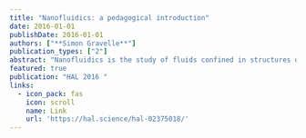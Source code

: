 ```yaml
---
title: "Nanofluidics: a pedagogical introduction"
date: 2016-01-01
publishDate: 2016-01-01
authors: ["**Simon Gravelle**"]
publication_types: ["2"]
abstract: "Nanofluidics is the study of fluids confined in structures of nanometric dimensions (typically 1−100 nm). Fluids confined in these structures exhibit behaviours that are not observed in larger structures, due to a high surface to bulk ratio."
featured: true
publication: "HAL 2016 "
links:
  - icon_pack: fas
    icon: scroll
    name: Link
    url: 'https://hal.science/hal-02375018/'
---
```

